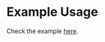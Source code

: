 # Example Usage
Check the example [here](https://github.com/nikeokoronkwo/dart-catalog/tree/main/wasm_interop/example).